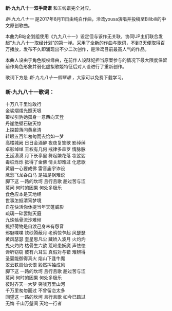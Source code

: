 

**新·九九八十一双手简谱** 和五线谱完全对应。

_新·九九八十一_ 是2017年8月11日由纯白作曲，泠鸢yousa演唱并投稿至Bilibili的中文原创歌曲。

本曲为B站企划组使用《九九八十一》设定但与该作无关联，协同UP主们联合发起“九九八十一取经计划”的第一弹。采用了全新的作曲与歌词，不到3天便取得百万播放，发布不久即涌现出不少二次创作，是泠鸢目前最高人气的作品。

本曲人设由于角色版权缘由，在前作人设酥妃担当原案参与的情况下最大限度保留前作角色形象并弱化虚拟歌姬特征后对人设进行了重新创作。

歌词下方是 _新·九九八十一钢琴谱_ ，大家可以免费下载学习。

### 新·九九八十一歌词：

十万八千里谁敢行  
金裟熠熠光照天垠  
策杖引驹她孤身一意西向天登  
丹崖绝壁石破天惊  
上探碧落问黄泉清  
转眼五百年匆匆而去恰如一梦  
高楼城阙 日日金酒醉 夜夜复笙歌 影绰绰  
卓影绰绰 王权有几何 戒律多森罗 情脉脉  
王廷漠漠 月下长亭里 舞起繁花落 妆娑娑  
毒桩烁烁 抵得了金佛 情关却难过 化悲歌  
黄眉一心要成佛 雷音庙宇诈设  
鹰愁飞龙吞白马 是福是祸难说  
脚下这 一路的坎坷 且行且歌 趟过苦与涩  
莫问 何时的因果 何处多极乐  
食色应本是天地经  
世事怎抵清宵梦境  
自在快活你休提当年天蓬威影  
琉璃一碎罢黜天庭  
九珠骷骨流沙难倾  
挑担荷物是自渡己身未有怨音  
邪魅喋喋 铁砂腾蔽月 老鸦惊乍起 风瑟瑟  
黄风瑟瑟 奎星思凡尘 藏娇入波月 火灼灼  
鬼火灼灼 枯骨生六欲 荒岭患妖魔 声怯怯  
谛听窃窃 彼有六耳生 真假对与错 难辨得  
圣婴能御得真火 焰山下逢牛魔  
翠云铁扇仙长恨 毅然挥袖成风  
脚下这 一路的坎坷 且行且歌 趟过苦与涩  
莫问 何时的因果 何处多极乐  
彼时齐天一大梦 笑啖万里山河  
千万里匆匆而过 不曾留恋太多  
回望这 一路的坎坷 且行且歌 如今已踏过  
无悔 千山万壑间 天地一行者

